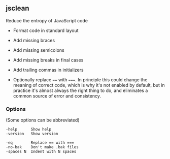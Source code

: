## jsclean

Reduce the entropy of JavaScript code

- Format code in standard layout

- Add missing braces

- Add missing semicolons

- Add missing breaks in final cases

- Add trailing commas in initializers

- Optionally replace `==` with `===`. In principle this could change the meaning of correct code, which is why it's not enabled by default, but in practice it's almost always the right thing to do, and eliminates a common source of error and consistency.

### Options

(Some options can be abbreviated)

```
-help      Show help
-version   Show version

-eq        Replace == with ===
-no-bak    Don't make .bak files
-spaces N  Indent with N spaces
```
